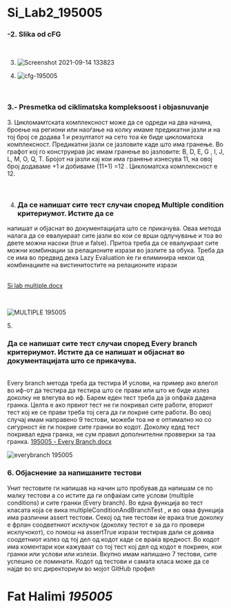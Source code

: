 # Si_Lab2_195005

<h3>-2. Slika od cFG</h3><br>


3.  ![Screenshot 2021-09-14 133823](https://user-images.githubusercontent.com/73427967/133250945-8400af93-87aa-42bf-86c9-bd026569340a.png)

2. ![cfg-195005](https://user-images.githubusercontent.com/73427967/119265071-abd99380-bbe5-11eb-9c4f-d173e3dcafe4.png)

</br>
<h3> 3.- Presmetka od ciklimatska kompleksoost i objasnuvanje </h3>
<p> 3. Цикломамтската комплексност може да се одреди на два начина, броење на региони или наоѓање на колку имаме предикатни јазли и на тој број се додава 1 и резултатот на сето тоа ќе биде цикломатска комплексност. Предикатни јазли се јазловите каде што има гранење. Во графот кој го конструирав јас имам гранење во јазловите: B, D, E, G , I, J, L, M, O, Q, T. Бројот на јазли кај кои има гранење изнесува 11, на овој број додаваме +1 и добиваме (11+1) =12 . Цикломатска комплексност е 12. </p>
<br>

4. <h3> Да се напишат сите тест случаи според Multiple condition критериумот. Истите да се
напишат и објаснат во документацијата што се прикачува.  </h3>
Оваа метода налага да се евалуираат сите јазли во кои се врши
одлучување и тоа во двете можни насоки (true и false). Притоа треба да се
евалуираат сите можни комбинации за релационите изрази во јазлите за
обука. Треба да се има во предвид дека Lazy Evaluation ќе ги елиминира
некои од комбинациите на вистинитостите на релационите изрази


<br> [Si lab multiple.docx](https://github.com/fatxxj/Si_Lab2_195005/files/6528326/Si.lab.multiple.docx)

<br>

![MULTIPLE 195005](https://user-images.githubusercontent.com/73427967/119266199-20163600-bbea-11eb-9e2a-b76e73d5579a.png)


5.<h3> Да се напишат сите тест случаи според Every branch критериумот. Истите да се напишат
и објаснат во документацијата што се прикачува. </h3>
<br>
Every branch метода треба да тестира И услови, на пример ако влегол во иф-от да тестира  да тестира што се прави или што ке биде излез доколку не влегува во иф. Барем еден тест треба да ја опфаќа дадена гранка. Целта е ако првиот тест не ги покривал сите работи, вториот тест кој ке се прави треба тој сега да ги покрие сите работи. Во овој случај имам направено 9 тестови, можеби тоа не е оптимално но со сигурност ќе ги покрие сите гранки во кодот. Доколку едед тест покривал една гранка, не сум правил дополнителни провверки за таа гранка. 
[195005 - Every Branch.docx](https://github.com/fatxxj/Si_Lab2_195005/files/6528316/195005.-.Every.Branch.docx)

![everybranch 195005](https://user-images.githubusercontent.com/73427967/119265941-058f8d00-bbe9-11eb-9e61-966719f8a556.png)
<br>
<p> <h3> 6. Објаснение за напишаните тестови </h3> Унит тестовите ги напишав на начин што пробував да напишам се по малку тестови а со истите да ги опфаќам сите услови (multiple conditions) и сите гранки (Every branch). Во една функција во тест класата која се вика multipleConditionAndBranchTest , и во оваа функција има различни assert тестови. Секој од тие тестови ќе врака true доколку е фрлан соодветниот исклучок (доколку тестот е за да го провери исклучокот), со помош на assertTrue изрази тестирав дали  се довива соодетниот излез од тој дел од кодот каде се враќа вредност. Во кодот има коментари кои кажуваат со тој тест кој дел од кодот е покриен, кои гранки или услови или излези. Вкупно имам напишано 7 тестови, сите успешно се поминати. Кодот од тестови и самата класа може да се најде во src директориум во мојот GitHub профил </p>

<h1> Fat Halimi <i>195005</i></h1>

